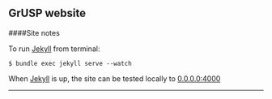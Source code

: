 GrUSP website
---

####Site notes

To run [Jekyll][jekyll] from terminal:

```
$ bundle exec jekyll serve --watch
```

When [Jekyll][jekyll] is up, the site can be tested locally to [0.0.0.0:4000](http://0.0.0.0:4000)

---

[jekyll]: http://jekyllrb.com